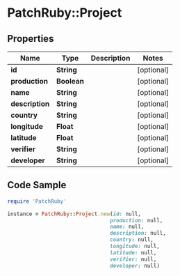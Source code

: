 # PatchRuby::Project

## Properties

Name | Type | Description | Notes
------------ | ------------- | ------------- | -------------
**id** | **String** |  | [optional] 
**production** | **Boolean** |  | [optional] 
**name** | **String** |  | [optional] 
**description** | **String** |  | [optional] 
**country** | **String** |  | [optional] 
**longitude** | **Float** |  | [optional] 
**latitude** | **Float** |  | [optional] 
**verifier** | **String** |  | [optional] 
**developer** | **String** |  | [optional] 

## Code Sample

```ruby
require 'PatchRuby'

instance = PatchRuby::Project.new(id: null,
                                 production: null,
                                 name: null,
                                 description: null,
                                 country: null,
                                 longitude: null,
                                 latitude: null,
                                 verifier: null,
                                 developer: null)
```


